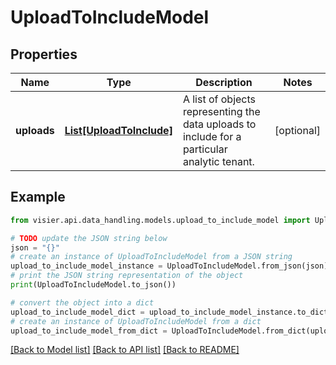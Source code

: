 # UploadToIncludeModel


## Properties

Name | Type | Description | Notes
------------ | ------------- | ------------- | -------------
**uploads** | [**List[UploadToInclude]**](UploadToInclude.md) | A list of objects representing the data uploads to include for a particular analytic tenant. | [optional] 

## Example

```python
from visier.api.data_handling.models.upload_to_include_model import UploadToIncludeModel

# TODO update the JSON string below
json = "{}"
# create an instance of UploadToIncludeModel from a JSON string
upload_to_include_model_instance = UploadToIncludeModel.from_json(json)
# print the JSON string representation of the object
print(UploadToIncludeModel.to_json())

# convert the object into a dict
upload_to_include_model_dict = upload_to_include_model_instance.to_dict()
# create an instance of UploadToIncludeModel from a dict
upload_to_include_model_from_dict = UploadToIncludeModel.from_dict(upload_to_include_model_dict)
```
[[Back to Model list]](../README.md#documentation-for-models) [[Back to API list]](../README.md#documentation-for-api-endpoints) [[Back to README]](../README.md)


